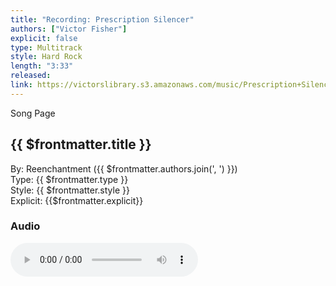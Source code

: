 ```yaml
---
title: "Recording: Prescription Silencer"
authors: ["Victor Fisher"]
explicit: false
type: Multitrack
style: Hard Rock
length: "3:33"
released:
link: https://victorslibrary.s3.amazonaws.com/music/Prescription+Silencer/Prescription+Silencer.mp3
---
```


<g-link to="/song/prescription-silencer">Song Page</g-link>

## {{ $frontmatter.title }}

By: <g-link to="/band/reenchantment">Reenchantment</g-link> ({{ $frontmatter.authors.join(', ') }})  
Type: {{ $frontmatter.type }}  
Style: {{ $frontmatter.style }}  
Explicit: {{$frontmatter.explicit}}

### Audio

<audio controls controlsList="nodownload">
  <source :src="$frontmatter.link" type="audio/mpeg">
Your browser does not support the audio element.
</audio>
